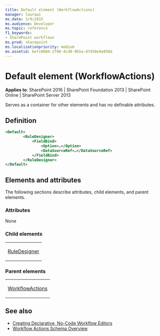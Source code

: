 ```yaml
---
title: Default element (WorkflowActions)
manager: laurawi
ms.date: 3/9/2015
ms.audience: Developer
ms.topic: reference
f1_keywords:
- SharePoint workflows
ms.prod: sharepoint
ms.localizationpriority: medium
ms.assetid: befc0004-2f98-4cd9-9b5a-d7450e9a958d
---
```


# Default element (WorkflowActions)

**Applies to**: SharePoint 2016 | SharePoint Foundation 2013 | SharePoint Online | SharePoint Server 2013

Serves as a container for other elements and has no definable attributes.

## Definition

```XML
<Default>
        <RuleDesigner>
            <FieldBind>
                <Option>…</Option>
                <DataSourceRef>…</DataSourceRef>
            </FieldBind>
        </RuleDesigner>
</Default>
```

## Elements and attributes

The following sections describe attributes, child elements, and parent elements.

### Attributes

None

### Child elements

<table>
<colgroup>
<col width="100%" />
</colgroup>
<tbody>
<tr class="odd">
<td align="left"><p><a href="ruledesigner-element-workflowactions.md">RuleDesigner</a></p></td>
</tr>
</tbody>
</table>

### Parent elements

<table>
<colgroup>
<col width="100%" />
</colgroup>
<tbody>
<tr class="odd">
<td align="left"><p><a href="workflowactions-element-workflowactions.md">WorkflowActions</a></p></td>
</tr>
</tbody>
</table>


## See also

- [Creating Declarative, No-Code Workflow Editors](https://msdn.microsoft.com/library/office/bb417436.aspx)
- [Workflow Actions Schema Overview](https://msdn.microsoft.com/library/office/bb897626.aspx)





